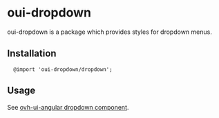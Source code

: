 # oui-dropdown

<component-status cx-design="partial" ux="prototype"></component-status>

oui-dropdown is a package which provides styles for dropdown menus.

## Installation

```less
  @import 'oui-dropdown/dropdown';
```

## Usage

See <a href="#!/oui-angular/dropdown">ovh-ui-angular dropdown component</a>.
